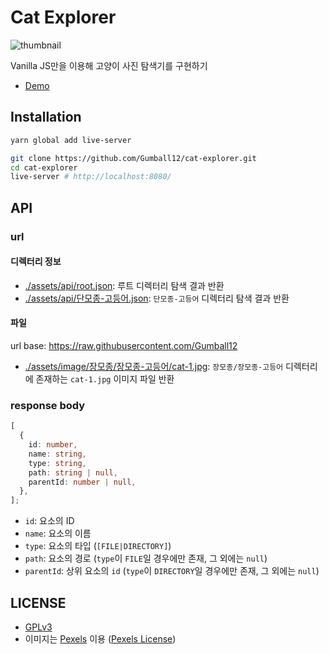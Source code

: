 # Cat Explorer

![thumbnail](#)

Vanilla JS만을 이용해 고양이 사진 탐색기를 구현하기

- [Demo](https://cat-explorer.shj.rip)

## Installation

```sh
yarn global add live-server

git clone https://github.com/Gumball12/cat-explorer.git
cd cat-explorer
live-server # http://localhost:8080/
```

## API

### url

#### 디렉터리 정보

- [./assets/api/root.json](./assets/api/root.json): 루트 디렉터리 탐색 결과 반환
- [./assets/api/단모종-고등어.json](./assets/api/단모종-고등어.json): `단모종-고등어` 디렉터리 탐색 결과 반환

#### 파일

url base: https://raw.githubusercontent.com/Gumball12

- [./assets/image/장모종/장모종-고등어/cat-1.jpg](./assets/image/장모종/장모종-고등어/cat-1.jpg): `장모종/장모종-고등어` 디렉터리에 존재하는 `cat-1.jpg` 이미지 파일 반환

### response body

```ts
[
  {
    id: number,
    name: string,
    type: string,
    path: string | null,
    parentId: number | null,
  },
];
```

- `id`: 요소의 ID
- `name`: 요소의 이름
- `type`: 요소의 타입 (`[FILE|DIRECTORY]`)
- `path`: 요소의 경로 (`type`이 `FILE`일 경우에만 존재, 그 외에는 `null`)
- `parentId`: 상위 요소의 `id` (`type`이 `DIRECTORY`일 경우에만 존재, 그 외에는 `null`)

## LICENSE

- [GPLv3](./LICENSE)
- 이미지는 [Pexels](https://www.pexels.com/) 이용 ([Pexels License](https://www.pexels.com/license/))
